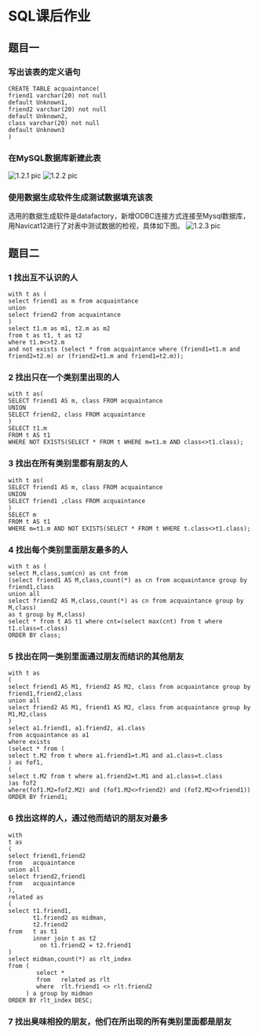 # SQL课后作业

## 题目一

### 写出该表的定义语句
```
CREATE TABLE acquaintance(
friend1 varchar(20) not null
default Unknown1,
friend2 varchar(20) not null
default Unknown2,
class varchar(20) not null
default Unknown3
)
```

### 在MySQL数据库新建此表
![1.2.1 pic](https://github.com/JayKay7812/Database-Theory/blob/master/课后作业03/image/1.2.1.png)
![1.2.2 pic](https://github.com/JayKay7812/Database-Theory/blob/master/课后作业03/image/1.2.2.png)

### 使用数据生成软件生成测试数据填充该表

选用的数据生成软件是datafactory，新增ODBC连接方式连接至Mysql数据库，用Navicat12进行了对表中测试数据的检视，具体如下图。
![1.2.3 pic](https://github.com/JayKay7812/Database-Theory/blob/master/课后作业03/image/1.2.3.png)

## 题目二
### 1 找出互不认识的人
```
with t as (
select friend1 as m from acquaintance
union 
select friend2 from acquaintance
)
select t1.m as m1, t2.m as m2
from t as t1, t as t2
where t1.m<>t2.m
and not exists (select * from acquaintance where (friend1=t1.m and friend2=t2.m) or (friend2=t1.m and friend1=t2.m));
```
### 2 找出只在一个类别里出现的人
```
with t as(
SELECT friend1 AS m, class FROM acquaintance
UNION
SELECT friend2, class FROM acquaintance
)
SELECT t1.m
FROM t AS t1
WHERE NOT EXISTS(SELECT * FROM t WHERE m=t1.m AND class<>t1.class);
```
### 3 找出在所有类别里都有朋友的人
```
with t as(
SELECT friend1 AS m, class FROM acquaintance
UNION
SELECT friend1 ,class FROM acquaintance
)
SELECT m
FROM t AS t1
WHERE m=t1.m AND NOT EXISTS(SELECT * FROM t WHERE t.class<>t1.class);
```
### 4 找出每个类别里面朋友最多的人
```
with t as (
select M,class,sum(cn) as cnt from 
(select friend1 AS M,class,count(*) as cn from acquaintance group by friend1,class
union all
select friend2 AS M,class,count(*) as cn from acquaintance group by M,class)
as t group by M,class)
select * from t AS t1 where cnt=(select max(cnt) from t where t1.class=t.class)
ORDER BY class;
```
### 5 找出在同一类别里面通过朋友而结识的其他朋友
```
with t as 
(
select friend1 AS M1, friend2 AS M2, class from acquaintance group by friend1,friend2,class
union all
select friend2 AS M1, friend1 AS M2, class from acquaintance group by M1,M2,class
)
select a1.friend1, a1.friend2, a1.class
from acquaintance as a1
where exists
(select * from (
select t.M2 from t where a1.friend1=t.M1 and a1.class=t.class
) as fof1,
(
select t.M2 from t where a1.friend2=t.M1 and a1.class=t.class
)as fof2
where(fof1.M2=fof2.M2) and (fof1.M2<>friend2) and (fof2.M2<>friend1))
ORDER BY friend1;
```
### 6 找出这样的人，通过他而结识的朋友对最多
```
with 
t as 
(
select friend1,friend2
from   acquaintance
union all
select friend2,friend1
from   acquaintance
),
related as
(
select t1.friend1,
       t1.friend2 as midman,
       t2.friend2 
from   t as t1
       inner join t as t2
         on t1.friend2 = t2.friend1
)
select midman,count(*) as rlt_index
from (
        select *
        from   related as rlt
        where  rlt.friend1 <> rlt.friend2
     ) a group by midman		 
ORDER BY rlt_index DESC;
```
### 7 找出臭味相投的朋友，他们在所出现的所有类别里面都是朋友
```

```
